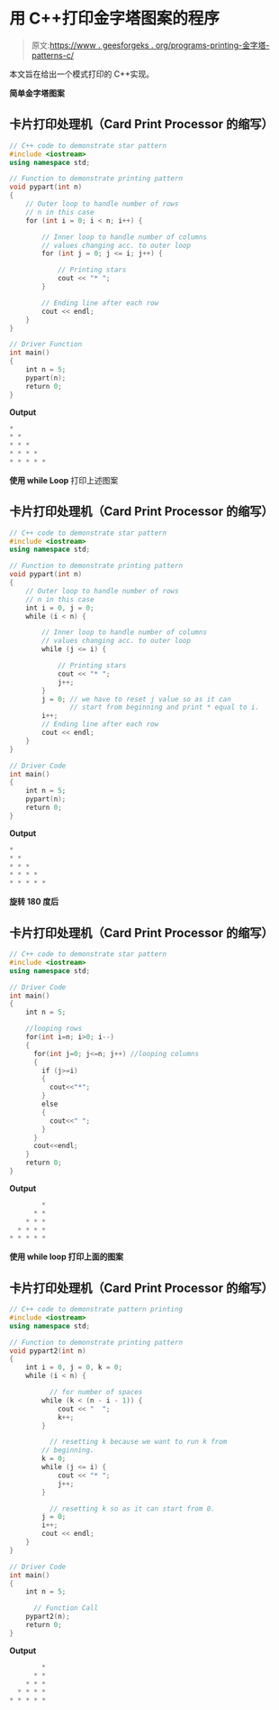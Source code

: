 # 用 C++打印金字塔图案的程序

> 原文:[https://www . geesforgeks . org/programs-printing-金字塔-patterns-c/](https://www.geeksforgeeks.org/programs-printing-pyramid-patterns-c/)

本文旨在给出一个模式打印的 C++实现。

**简单金字塔图案**

## 卡片打印处理机（Card Print Processor 的缩写）

```cpp
// C++ code to demonstrate star pattern
#include <iostream>
using namespace std;

// Function to demonstrate printing pattern
void pypart(int n)
{
    // Outer loop to handle number of rows
    // n in this case
    for (int i = 0; i < n; i++) {

        // Inner loop to handle number of columns
        // values changing acc. to outer loop
        for (int j = 0; j <= i; j++) {

            // Printing stars
            cout << "* ";
        }

        // Ending line after each row
        cout << endl;
    }
}

// Driver Function
int main()
{
    int n = 5;
    pypart(n);
    return 0;
}
```

**Output**

```cpp
* 
* * 
* * * 
* * * * 
* * * * * 
```

**使用 while Loop**
打印上述图案

## 卡片打印处理机（Card Print Processor 的缩写）

```cpp
// C++ code to demonstrate star pattern
#include <iostream>
using namespace std;

// Function to demonstrate printing pattern
void pypart(int n)
{
    // Outer loop to handle number of rows
    // n in this case
    int i = 0, j = 0;
    while (i < n) {

        // Inner loop to handle number of columns
        // values changing acc. to outer loop
        while (j <= i) {

            // Printing stars
            cout << "* ";
            j++;
        }
        j = 0; // we have to reset j value so as it can
               // start from beginning and print * equal to i.
        i++;
        // Ending line after each row
        cout << endl;
    }
}

// Driver Code
int main()
{
    int n = 5;
    pypart(n);
    return 0;
}
```

**Output**

```cpp
* 
* * 
* * * 
* * * * 
* * * * * 
```

**旋转 180 度后**

## 卡片打印处理机（Card Print Processor 的缩写）

```cpp
// C++ code to demonstrate star pattern
#include <iostream>
using namespace std;

// Driver Code
int main()
{
    int n = 5;

    //looping rows
    for(int i=n; i>0; i--)
    {
      for(int j=0; j<=n; j++) //looping columns
      {
        if (j>=i)
        {
          cout<<"*";
        }
        else
        {
          cout<<" ";
        }
      }
      cout<<endl;
    }
    return 0;
}
```

**Output**

```cpp
        * 
      * * 
    * * * 
  * * * * 
* * * * * 
```

**使用 while loop 打印上面的图案**

## 卡片打印处理机（Card Print Processor 的缩写）

```cpp
// C++ code to demonstrate pattern printing
#include <iostream>
using namespace std;

// Function to demonstrate printing pattern
void pypart2(int n)
{
    int i = 0, j = 0, k = 0;
    while (i < n) {

          // for number of spaces
        while (k < (n - i - 1)) {
            cout << "  ";
            k++;
        }

          // resetting k because we want to run k from
        // beginning.
        k = 0;
        while (j <= i) {
            cout << "* ";
            j++;
        }

          // resetting k so as it can start from 0.
        j = 0;
        i++;
        cout << endl;
    }
}

// Driver Code
int main()
{
    int n = 5;

      // Function Call
    pypart2(n);
    return 0;
}
```

**Output**

```cpp
        * 
      * * 
    * * * 
  * * * * 
* * * * * 
```